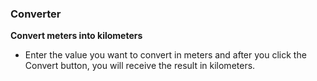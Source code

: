 ### Converter
**Convert meters into kilometers**

* Enter the value you want to convert in meters and after you click the Convert button, you will receive the result in kilometers.

